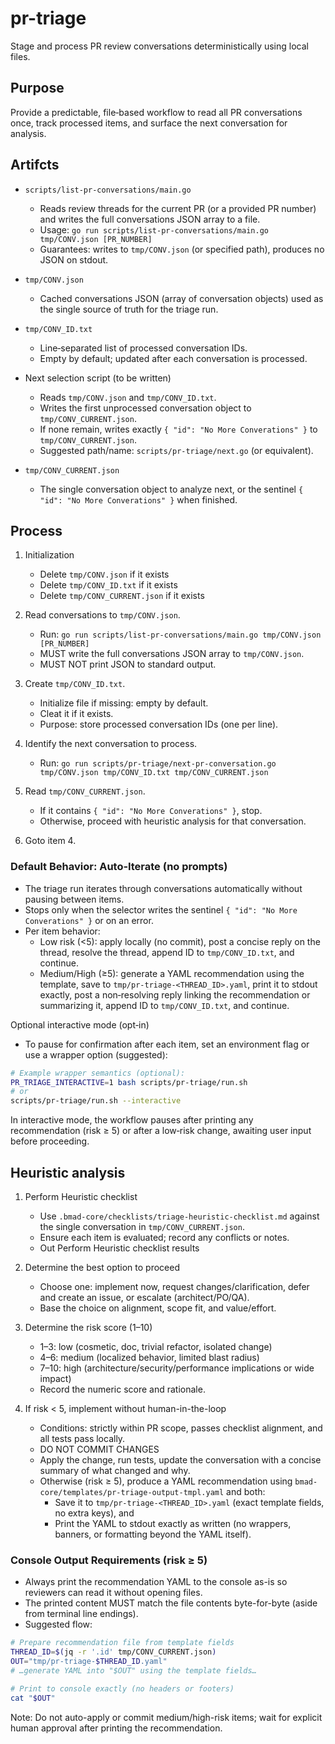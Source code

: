<!-- Powered by BMAD™ Core -->

# pr-triage

Stage and process PR review conversations deterministically using local files.

## Purpose

Provide a predictable, file‑based workflow to read all PR conversations once, track processed items, and surface the next conversation for analysis.

## Artifcts

- `scripts/list-pr-conversations/main.go`
  - Reads review threads for the current PR (or a provided PR number) and writes the full conversations JSON array to a file.
  - Usage: `go run scripts/list-pr-conversations/main.go tmp/CONV.json [PR_NUMBER]`
  - Guarantees: writes to `tmp/CONV.json` (or specified path), produces no JSON on stdout.

- `tmp/CONV.json`
  - Cached conversations JSON (array of conversation objects) used as the single source of truth for the triage run.

- `tmp/CONV_ID.txt`
  - Line‑separated list of processed conversation IDs.
  - Empty by default; updated after each conversation is processed.

- Next selection script (to be written)
  - Reads `tmp/CONV.json` and `tmp/CONV_ID.txt`.
  - Writes the first unprocessed conversation object to `tmp/CONV_CURRENT.json`.
  - If none remain, writes exactly `{ "id": "No More Converations" }` to `tmp/CONV_CURRENT.json`.
  - Suggested path/name: `scripts/pr-triage/next.go` (or equivalent).

- `tmp/CONV_CURRENT.json`
  - The single conversation object to analyze next, or the sentinel `{ "id": "No More Converations" }` when finished.

## Process

1) Initialization
   - Delete `tmp/CONV.json` if it exists
   - Delete `tmp/CONV_ID.txt` if it exists
   - Delete `tmp/CONV_CURRENT.json` if it exists

2) Read conversations to `tmp/CONV.json`.
   - Run: `go run scripts/list-pr-conversations/main.go tmp/CONV.json [PR_NUMBER]`
   - MUST write the full conversations JSON array to `tmp/CONV.json`.
   - MUST NOT print JSON to standard output.

3) Create `tmp/CONV_ID.txt`.
   - Initialize file if missing: empty by default.
   - Cleat it if it exists.
   - Purpose: store processed conversation IDs (one per line).

4) Identify the next conversation to process.
   - Run: `go run scripts/pr-triage/next-pr-conversation.go tmp/CONV.json tmp/CONV_ID.txt tmp/CONV_CURRENT.json`

5) Read `tmp/CONV_CURRENT.json`.
   - If it contains `{ "id": "No More Converations" }`, stop.
   - Otherwise, proceed with heuristic analysis for that conversation.
6) Goto item 4.

### Default Behavior: Auto‑Iterate (no prompts)

- The triage run iterates through conversations automatically without pausing between items.
- Stops only when the selector writes the sentinel `{ "id": "No More Converations" }` or on an error.
- Per item behavior:
  - Low risk (<5): apply locally (no commit), post a concise reply on the thread, resolve the thread, append ID to `tmp/CONV_ID.txt`, and continue.
  - Medium/High (≥5): generate a YAML recommendation using the template, save to `tmp/pr-triage-<THREAD_ID>.yaml`, print it to stdout exactly, post a non‑resolving reply linking the recommendation or summarizing it, append ID to `tmp/CONV_ID.txt`, and continue.

Optional interactive mode (opt‑in)

- To pause for confirmation after each item, set an environment flag or use a wrapper option (suggested):

```bash
# Example wrapper semantics (optional):
PR_TRIAGE_INTERACTIVE=1 bash scripts/pr-triage/run.sh
# or
scripts/pr-triage/run.sh --interactive
```
In interactive mode, the workflow pauses after printing any recommendation (risk ≥ 5) or after a low‑risk change, awaiting user input before proceeding.

## Heuristic analysis

1) Perform Heuristic checklist
   - Use `.bmad-core/checklists/triage-heuristic-checklist.md` against the single conversation in `tmp/CONV_CURRENT.json`.
   - Ensure each item is evaluated; record any conflicts or notes.
   - Out Perform Heuristic checklist results

2) Determine the best option to proceed
   - Choose one: implement now, request changes/clarification, defer and create an issue, or escalate (architect/PO/QA).
   - Base the choice on alignment, scope fit, and value/effort.

3) Determine the risk score (1–10)
   - 1–3: low (cosmetic, doc, trivial refactor, isolated change)
   - 4–6: medium (localized behavior, limited blast radius)
   - 7–10: high (architecture/security/performance implications or wide impact)
   - Record the numeric score and rationale.

4) If risk < 5, implement without human-in-the-loop
   - Conditions: strictly within PR scope, passes checklist alignment, and all tests pass locally.
   - DO NOT COMMIT CHANGES
   - Apply the change, run tests, update the conversation with a concise summary of what changed and why.
   - Otherwise (risk ≥ 5), produce a YAML recommendation using `bmad-core/templates/pr-triage-output-tmpl.yaml` and both:
     - Save it to `tmp/pr-triage-<THREAD_ID>.yaml` (exact template fields, no extra keys), and
     - Print the YAML to stdout exactly as written (no wrappers, banners, or formatting beyond the YAML itself).

### Console Output Requirements (risk ≥ 5)

- Always print the recommendation YAML to the console as-is so reviewers can read it without opening files.
- The printed content MUST match the file contents byte-for-byte (aside from terminal line endings).
- Suggested flow:

```bash
# Prepare recommendation file from template fields
THREAD_ID=$(jq -r '.id' tmp/CONV_CURRENT.json)
OUT="tmp/pr-triage-$THREAD_ID.yaml"
# …generate YAML into "$OUT" using the template fields…

# Print to console exactly (no headers or footers)
cat "$OUT"
```

Note: Do not auto-apply or commit medium/high-risk items; wait for explicit human approval after printing the recommendation.
